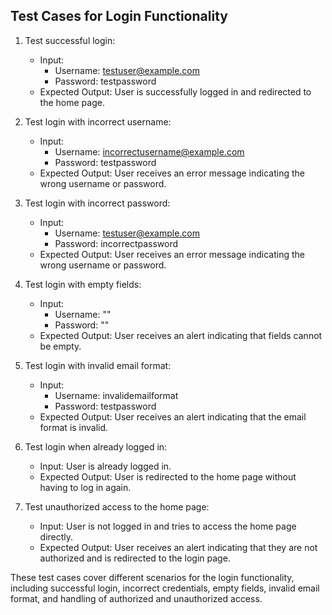 ## Test Cases for Login Functionality

1. Test successful login:
   - Input: 
     - Username: testuser@example.com
     - Password: testpassword
   - Expected Output: User is successfully logged in and redirected to the home page.

2. Test login with incorrect username:
   - Input: 
     - Username: incorrectusername@example.com
     - Password: testpassword
   - Expected Output: User receives an error message indicating the wrong username or password.

3. Test login with incorrect password:
   - Input: 
     - Username: testuser@example.com
     - Password: incorrectpassword
   - Expected Output: User receives an error message indicating the wrong username or password.

4. Test login with empty fields:
   - Input: 
     - Username: ""
     - Password: ""
   - Expected Output: User receives an alert indicating that fields cannot be empty.

5. Test login with invalid email format:
   - Input: 
     - Username: invalidemailformat
     - Password: testpassword
   - Expected Output: User receives an alert indicating that the email format is invalid.

6. Test login when already logged in:
   - Input: User is already logged in.
   - Expected Output: User is redirected to the home page without having to log in again.

7. Test unauthorized access to the home page:
   - Input: User is not logged in and tries to access the home page directly.
   - Expected Output: User receives an alert indicating that they are not authorized and is redirected to the login page.

These test cases cover different scenarios for the login functionality, including successful login, incorrect credentials, empty fields, invalid email format, and handling of authorized and unauthorized access.

